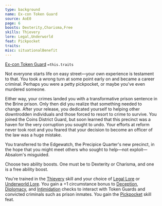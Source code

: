 ```yaml
---
type: background
name: Ex-con Token Guard 
source: AoE0
page: 6
boosts: Dexterity,Charisma,Free
skills: Thievery
lore: Legal,Underworld
feat: Pickpocket
traits: 
misc: situationalBenefit
---
```


[Ex-con Token Guard](###%20Ex-con%20Token%20Guard)
`=this.traits`


Not everyone starts life on easy street—your own experience is testament to that. You took a wrong turn at some point early on and became a career criminal. Perhaps you were a petty pickpocket, or maybe you've even murdered someone.

Either way, your crimes landed you with a transformative prison sentence in the Brine prison. Only then did you realize that something needed to change. After your release, you dedicated yourself to helping other downtrodden individuals and those forced to resort to crime to survive. You joined the Coins District Guard, but soon learned that this precinct was a haven for the very corruption you sought to undo. Your efforts at reform never took root and you feared that your decision to become an officer of the law was a huge mistake.

You transferred to the Edgewatch, the Precipice Quarter's new precinct, in the hope that you might meet others who sought to help—not exploit—Absalom's misguided.

Choose two ability boosts. One must be to Dexterity or Charisma, and one is a free ability boost.

You're trained in the [Thievery](Thievery) skill and your choice of [Legal Lore](Legal%20Lore) or [Underworld Lore](Underworld%20Lore). You gain a +1 circumstance bonus to [Deception](Deception), [Diplomacy](Diplomacy), and [Intimidation](Intimidation) checks to interact with Token Guards and convicted criminals such as prison inmates. You gain the [Pickpocket](Pickpocket) skill feat.

